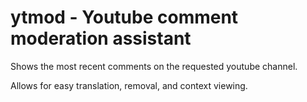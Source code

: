 # ytmod - Youtube comment moderation assistant

Shows the most recent comments on the requested youtube channel.  

Allows for easy translation, removal, and context viewing.